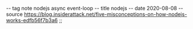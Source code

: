 -- tag note nodejs async event-loop
-- title nodejs
-- date 2020-08-08
-- source https://blog.insiderattack.net/five-misconceptions-on-how-nodejs-works-edfb56f7b3a6
;;

